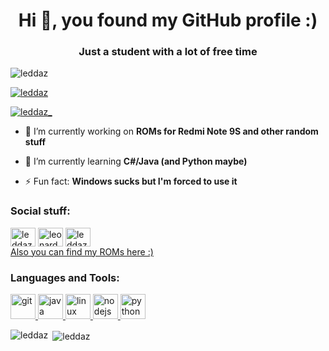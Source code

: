 <h1 align="center">Hi 👋, you found my GitHub profile :)</h1>
<h3 align="center">Just a student with a lot of free time</h3>

<p align="left"> <img src="https://komarev.com/ghpvc/?username=leddaz&label=Profile%20views&color=0e75b6&style=flat" alt="leddaz" /> </p>

<p align="left"> <a href="https://github.com/ryo-ma/github-profile-trophy"><img src="https://github-profile-trophy.vercel.app/?username=leddaz" alt="leddaz" /></a> </p>

<p align="left"> <a href="https://twitter.com/leddaz_" target="blank"><img src="https://img.shields.io/twitter/follow/leddaz_?logo=twitter&style=for-the-badge" alt="leddaz_" /></a> </p>

- 🔭 I’m currently working on **ROMs for Redmi Note 9S and other random stuff**

- 🌱 I’m currently learning **C#/Java (and Python maybe)**

- ⚡ Fun fact: **Windows sucks but I'm forced to use it**

<h3 align="left">Social stuff:</h3>
<p align="left">
<a href="https://twitter.com/leddaz_" target="blank"><img align="center" src="https://cdn.jsdelivr.net/npm/simple-icons@3.0.1/icons/twitter.svg" alt="leddaz_" height="30" width="40" /></a>
<a href="https://instagram.com/leonardo.ledda" target="blank"><img align="center" src="https://cdn.jsdelivr.net/npm/simple-icons@3.0.1/icons/instagram.svg" alt="leonardo.ledda" height="30" width="40" /></a>
<a href="https://www.youtube.com/channel/UCt8eUIqLOZa9ByXAjlUHa1w" target="blank"><img align="center" src="https://cdn.jsdelivr.net/npm/simple-icons@3.0.1/icons/youtube.svg" alt="leddaz" height="30" width="40" /></a><br>
<a href="https://sourceforge.net/project/leddaz/files" target="blank">Also you can find my ROMs here :)</a>
</p>

<h3 align="left">Languages and Tools:</h3>
<p align="left"> <a href="https://git-scm.com/" target="_blank"> <img src="https://www.vectorlogo.zone/logos/git-scm/git-scm-icon.svg" alt="git" width="40" height="40"/> </a> <a href="https://www.java.com" target="_blank"> <img src="https://devicons.github.io/devicon/devicon.git/icons/java/java-original-wordmark.svg" alt="java" width="40" height="40"/> </a> <a href="https://www.linux.org/" target="_blank"> <img src="https://devicons.github.io/devicon/devicon.git/icons/linux/linux-original.svg" alt="linux" width="40" height="40"/> </a> <a href="https://nodejs.org" target="_blank"> <img src="https://devicons.github.io/devicon/devicon.git/icons/nodejs/nodejs-original-wordmark.svg" alt="nodejs" width="40" height="40"/> </a> <a href="https://www.python.org" target="_blank"> <img src="https://devicons.github.io/devicon/devicon.git/icons/python/python-original.svg" alt="python" width="40" height="40"/> </a> </p>

<p><img align="left" src="https://github-readme-stats.vercel.app/api/top-langs?username=leddaz&show_icons=true&locale=en&layout=compact" alt="leddaz" /></p>

<p>&nbsp;<img align="center" src="https://github-readme-stats.vercel.app/api?username=leddaz&show_icons=true&locale=en" alt="leddaz" /></p>

